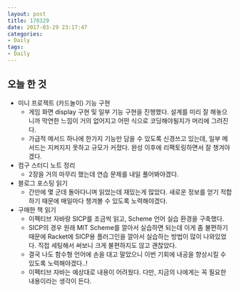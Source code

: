 ```yaml
---
layout: post
title: 170329
date: 2017-03-29 23:17:47
categories:
- Daily
tags:
- Daily
---
```


## 오늘 한 것

*   미니 프로젝트 (카드놀이) 기능 구현
    *   게임 화면 display 구현 및 일부 기능 구현을 진행했다. 설계를 미리 잘 해놓으니까 막연한 느낌이 거의 없어지고 어떤 식으로 코딩해야될지가 머리에 그려진다.
    *   가급적 메서드 하나에 한가지 기능만 담을 수 있도록 신경쓰고 있는데, 일부 메서드는 지켜지지 못하고 규모가 커졌다. 완성 이후에 리팩토링하면서 잘 챙겨야겠다.
*   컴구 스터디 노트 정리
    *   2장을 거의 마무리 했는데 연습 문제를 내일 풀어봐야겠다.
*   블로그 포스팅 읽기
    *   간만에 몇 군데 돌아다니며 읽었는데 재밌는게 많았다. 새로운 정보를 얻기 적합하기 때문에 매일마다 챙겨볼 수 있도록 노력해야겠다.
*   구매한 책 읽기
    *   이펙티브 자바랑 SICP를 조금씩 읽고, Scheme 언어 실습 환경을 구축했다.
    *   SICP의 경우 원래 MIT Scheme를 깔아서 실습하면 되는데 이게 좀 불편하기 때문에 Racket에 SICP용 플러그인을 깔아서 실습하는 방법이 많이 나와있었다. 직접 세팅해서 써보니 크게 불편하지도 않고 괜찮았다.
    *   결국 나도 함수형 언어에 손을 대고 말았으니 이번 기회에 내공을 향상시킬 수 있도록 노력해야겠다..!
    *   이펙티브 자바는 예상대로 내용이 어려웠다. 다만, 지금의 나에게는 꼭 필요한 내용이라는 생각이 든다.

